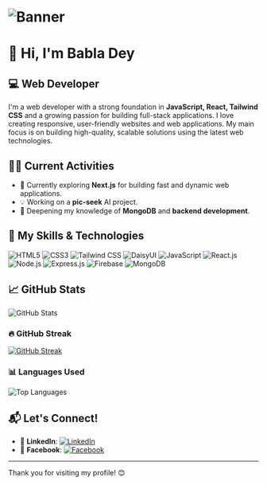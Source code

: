 # ![Banner](https://your-banner-image-url.com)

# 👋 Hi, I'm Babla Dey 
## 💻 Web Developer 

I'm a web developer with a strong foundation in **JavaScript, React, Tailwind CSS** and a growing passion for building full-stack applications. I love creating responsive, user-friendly websites and web applications. My main focus is on building high-quality, scalable solutions using the latest web technologies.

## 🏃‍♂️ Current Activities
- 🚀 Currently exploring **Next.js** for building fast and dynamic web applications.
- 💡 Working on a **pic-seek** AI project.
- 🎯 Deepening my knowledge of **MongoDB** and **backend development**.

## 🔧 My Skills & Technologies

 ![HTML5](https://img.shields.io/badge/-HTML5-E34F26?style=flat&logo=html5&logoColor=white) 
 ![CSS3](https://img.shields.io/badge/-CSS3-1572B6?style=flat&logo=css3&logoColor=white) 
 ![Tailwind CSS](https://img.shields.io/badge/-Tailwind%20CSS-06B6D4?style=flat&logo=tailwindcss&logoColor=white) 
 ![DaisyUI](https://img.shields.io/badge/-DaisyUI-000000?style=flat&logo=data:image/svg+xml;base64,...) 
 ![JavaScript](https://img.shields.io/badge/-JavaScript-F7DF1E?style=flat&logo=javascript&logoColor=black) 
 ![React.js](https://img.shields.io/badge/-React.js-61DAFB?style=flat&logo=react&logoColor=black) 
 ![Node.js](https://img.shields.io/badge/-Node.js-339933?style=flat&logo=node.js&logoColor=white) 
 ![Express.js](https://img.shields.io/badge/-Express.js-000000?style=flat&logo=express&logoColor=white)
 ![Firebase](https://img.shields.io/badge/-Firebase-FFCA28?style=flat&logo=firebase&logoColor=black) 
 ![MongoDB](https://img.shields.io/badge/-MongoDB-47A248?style=flat&logo=mongodb&logoColor=white) 

## 📈 GitHub Stats
![GitHub Stats](https://github-readme-stats.vercel.app/api?username=babladey275&show_icons=true&hide_title=true&count_private=true&hide_border=true&theme=radical)

### 🔥 GitHub Streak
[![GitHub Streak](https://streak-stats.demolab.com?user=babladey275&theme=dark)](https://git.io/streak-stats)

### 📊 Languages Used
![Top Languages](https://github-readme-stats.vercel.app/api/top-langs/?username=babladey275&layout=compact&theme=radical)

## 📬 Let's Connect!
- 💼 **LinkedIn**: [![LinkedIn](https://img.shields.io/badge/LinkedIn-0077B5?style=for-the-badge&logo=linkedin&logoColor=white)](https://www.linkedin.com/in/babladey)
- 📘 **Facebook**: [![Facebook](https://img.shields.io/badge/Facebook-1877F2?style=for-the-badge&logo=facebook&logoColor=white)](https://www.facebook.com/babla.dey.50/)



---

Thank you for visiting my profile! 😊

